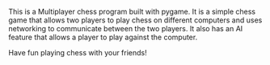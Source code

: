 This is a Multiplayer chess program built with pygame.
It is a simple chess game that allows two players to play chess on different computers and uses networking to communicate between the two players.
It also has an AI feature that allows a player to play against the computer.

Have fun playing chess with your friends!